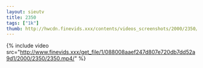 ```yaml
--- 
layout: sieutv
title: 2350
tags: ["1k"]
thumb: http://hwcdn.finevids.xxx/contents/videos_screenshots/2000/2350/preview.mp4.jpg
---
```

{% include video src="http://www.finevids.xxx/get_file/1/088008aaef247d807e720db7dd52a9d1/2000/2350/2350.mp4/" %} 
